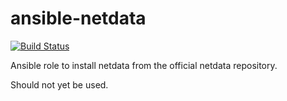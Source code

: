 # ansible-netdata

[![Build Status](https://travis-ci.org/roedie/ansible-netdata.svg?branch=master)](https://travis-ci.org/roedie/ansible-netdata)

Ansible role to install netdata from the official netdata repository.

Should not yet be used.

